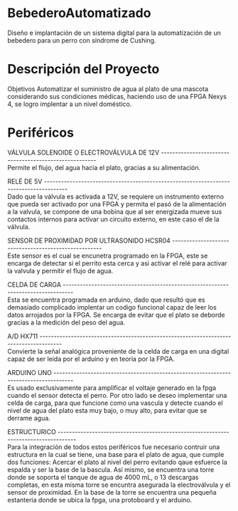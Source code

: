 # BebederoAutomatizado
Diseño e implantación de un sistema digital para la automatización de un bebedero para un perro con síndrome de Cushing.

# Descripción del Proyecto

Objetivos
Automatizar el suministro de agua al plato de una mascota considerando sus condiciones médicas, haciendo uso de una FPGA Nexys 4, se logro implentar a un nivel doméstico.

# Periféricos

VÁLVULA SOLENOIDE O ELECTROVÁLVULA DE 12V -------------------------------------------------------  
Permite el flujo, del agua hacia el plato, gracias a su alimentación.

RELÉ DE 5V --------------------------------------------------------------------------------------  
Dado que la válvula es activada a 12V, se requiere un instrumento externo que pueda ser activado por una FPGA y permita el pasó de la alimentación a la valvula, se compone de una bobina que al ser energizada mueve sus contactos internos para activar un circuito externo, en este caso el de la válvula.

SENSOR DE PROXIMIDAD POR ULTRASONIDO HCSR04 -----------------------------------------------------  
Este sensor es el cual se encunetra programado en la FPGA, este se encarga de detectar si el perrito esta cerca y asi activar el relé para activar la valvula y permitir el flujo de agua.

CELDA DE CARGA ---------------------------------------------------------------------------------  
Esta se encuentra programada en arduino, dado que resultó que es demasiado complicado implentar un codigo funcional capaz de leer los datos arrojados por la FPGA. Se encarga de evitar que el plato se deborde gracias a la medición del peso del agua.

A/D HX711 --------------------------------------------------------------------------------------  
Convierte la señal analógica proveniente de la celda de carga en una digital capaz de ser leida por el arduino y en teoría por la FPGA.

ARDUINO UNO -------------------------------------------------------------------------------------  
Es usado exclusivamente para amplificar el voltaje generado en la fpga cuando el sensor detecta el perro. Por otro lado se deseo implementar una celda de carga, para que funcione como una vascula y detecte cuando el nivel de agua del plato esta muy bajo, o muy alto, para evitar que se derrame agua.

ESTRUCTURICO ------------------------------------------------------------------------------------  
Para la integración de todos estos periféricos fue necesario contruir una estructura en la cual se tiene, una base para el plato de agua, que cumple dos funciones: Acercar el plato al nivel del perro evitando qaue esfuerce la espalda y ser la base de la bascula. Así mismo, se encuentra una torre donde se soporta el tanque de agua de 4000 mL, o 13 descargas completas, en esta misma torre se encuntra asegurada la electroválvula y el sensor de proximidad. En la base de la torre se encuentra una pequeña estanteria donde se ubica la fpga, una protoboard y el arduino.

